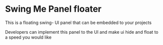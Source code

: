 # Swing Me Panel floater
This is a floating swing- UI panel that can be embedded to your projects

Developers can implement this panel to the UI and make ui hide and float 
to a speed you would like

